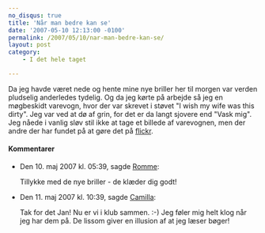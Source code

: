 ```yaml
---
no_disqus: true
title: 'Når man bedre kan se'
date: '2007-05-10 12:13:00 -0100'
permalink: /2007/05/10/nar-man-bedre-kan-se/
layout: post
category:
    - I det hele taget

---
```

Da jeg havde været nede og hente mine nye briller her til morgen var verden pludselig anderledes tydelig. Og da jeg kørte på arbejde så jeg en møgbeskidt varevogn, hvor der var skrevet i støvet "I wish my wife was this dirty". Jeg var ved at dø af grin, for det er da langt sjovere end "Vask mig". Jeg nåede i vanlig sløv stil ikke at tage et billede af varevognen, men der andre der har fundet på at gøre det på [flickr](http://www.flickr.com/photos/vooza/455656677/).
<div class="vintage-comments">
<h4>Kommentarer </h4>
<ul class="vintage-comments-list"><li>
<p class="comment-meta">Den <time datetime="2007-05-10T17:39:48+02:00">10. maj 2007 kl.  05:39</time>, sagde <a href="http://rommenet.dk">Romme</a>:</p>
<p>Tillykke med de nye briller - de klæder dig godt!</p>
</li>
<li>
<p class="comment-meta">Den <time datetime="2007-05-11T10:39:04+02:00">11. maj 2007 kl.  10:39</time>, sagde <a href="http://xoc.dk">Camilla</a>:</p>
<p>Tak for det Jan! Nu er vi i klub sammen. :-) Jeg føler mig helt klog når jeg har dem på. De lissom giver en illusion af at jeg læser bøger!</p>
</li>
</ul>
</div>
